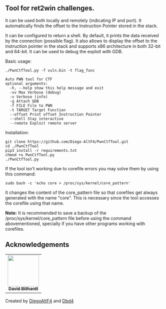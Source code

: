 ##  Tool for ret2win challenges.  
It can be used both locally and remotely (indicating IP and port). It automatically finds the offset to the Instruction Pointer stored in the stack. 

It can be configured to return a shell. By default, it prints the data received by the connection (possible flag). 
It also allows to display the offset to the instruction pointer in the stack and supports x86 architecture in both 32-bit and 64-bit. 
It can be used to debug the exploit with GDB. 

Basic usage:

````./PwnCtfTool.py -f vuln.bin -t flag_func````

```
Auto PWN tool for CTF
optional arguments:
  -h, --help show this help message and exit
  -vv Max Verbose (debug)
  -v Verbose (info)
  -g Attach GDB
  -f FILE File to PWN
  -t TARGET Target Function
  --offset Print offset Instruction Pointer
  --shell Stay interactive
  --remote Exploit remote server
```

Installation:
```
git clone https://github.com/Diego-AltF4/PwnCtfTool.git
cd ./PwnCtfTool
pip3 install -r requirements.txt
chmod +x PwnCtfTool.py
./PwnCtfTool.py
```
If the tool isn't working due to corefile errors you may solve them by using this command:
```
sudo bash -c 'echo core > /proc/sys/kernel/core_pattern'
```
It changes the content of the core_pattern file so that corefiles get always generated with the name "core". This is necessary since the tool accesses the corefile using that name.

**Note:** It is recommended to save a backup of the /proc/sys/kernel/core_pattern file before using the command abovementioned, specially if you have other programs working with corefiles.


## Acknowledgements

<table>
  <tr>
    <td align="center">
      <a href="https://github.com/dbd4">
      <img src="https://pbs.twimg.com/profile_images/1380667733449306113/7rJEid1j_400x400.jpg" width="100px;" alt=""/><br/>
      <sub><b>David Billhardt</b></sub></a><br/>
    </td>
  </tr>
</table>

Created by [DiegoAltF4](https://twitter.com/Diego_AltF4) and [Dbd4](https://twitter.com/DavidBillhardt)

